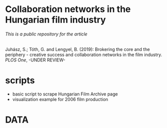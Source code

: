 # Collaboration networks in the Hungarian film industry

###### This is a public repository for the article

Juhász, S.; Tóth, G. and Lengyel, B. (2019): Brokering the core and the periphery - creative success and collaboration networks in the film industry. *PLOS One*, -UNDER REVIEW-


# scripts <br>

- basic script to scrape Hungarian Film Archive page <br>
- visualization example for 2006 film production <br>

# DATA <br>

